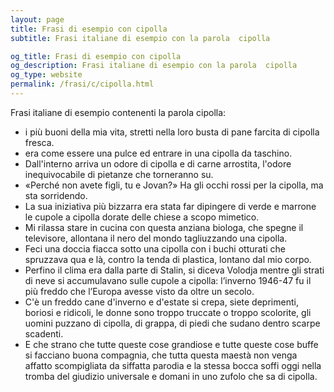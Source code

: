 ```yaml
---
layout: page
title: Frasi di esempio con cipolla 
subtitle: Frasi italiane di esempio con la parola  cipolla

og_title: Frasi di esempio con cipolla 
og_description: Frasi italiane di esempio con la parola  cipolla
og_type: website
permalink: /frasi/c/cipolla.html
---
```


Frasi italiane di esempio contenenti la parola cipolla:


- i più buoni della mia vita, stretti nella loro busta di pane farcita di cipolla fresca.
- era come essere una pulce ed entrare in una cipolla da taschino.
- Dall'interno arriva un odore di cipolla e di carne arrostita, l'odore inequivocabile di pietanze che torneranno su.
- «Perché non avete figli, tu e Jovan?» Ha gli occhi rossi per la cipolla, ma sta sorridendo.
- La sua iniziativa più bizzarra era stata far dipingere di verde e marrone le cupole a cipolla dorate delle chiese a scopo mimetico.
- Mi rilassa stare in cucina con questa anziana biologa, che spegne il televisore, allontana il nero del mondo tagliuzzando una cipolla.
- Feci una doccia fiacca sotto una cipolla con i buchi otturati che spruzzava qua e là, contro la tenda di plastica, lontano dal mio corpo.
- Perfino il clima era dalla parte di Stalin, si diceva Volodja mentre gli strati di neve si accumulavano sulle cupole a cipolla: l’inverno 1946-47 fu il più freddo che l’Europa avesse visto da oltre un secolo.
- C'è un freddo cane d'inverno e d'estate si crepa, siete deprimenti, boriosi e ridicoli, le donne sono troppo truccate o troppo scolorite, gli uomini puzzano di cipolla, di grappa, di piedi che sudano dentro scarpe scadenti.
- E che strano che tutte queste cose grandiose e tutte queste cose buffe si facciano buona compagnia, che tutta questa maestà non venga affatto scompigliata da siffatta parodia e la stessa bocca soffi oggi nella tromba del giudizio universale e domani in uno zufolo che sa di cipolla.

